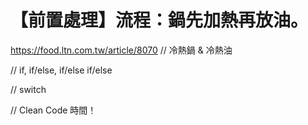 # 【前置處理】流程：鍋先加熱再放油。


https://food.ltn.com.tw/article/8070
// 冷熱鍋 & 冷熱油

// if, if/else, if/else if/else

// switch

// Clean Code 時間！
